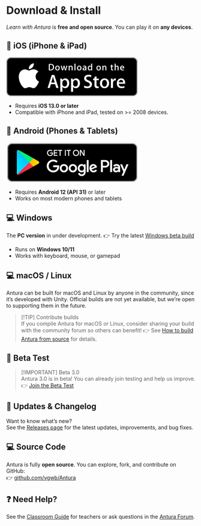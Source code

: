 # Download & Install

_Learn with Antura_ is **free and open source**. You can play it on **any devices**.

## 📱 iOS (iPhone & iPad)

[![Download on App Store](/assets/img/download_appstore.png)](https://apps.apple.com/us/app/antura-and-the-letters/id1210334699)

- Requires **iOS 13.0 or later**  
- Compatible with iPhone and iPad, tested on >= 2008 devices.  

## 📱 Android (Phones & Tablets)

[![Get it on Google Play](/assets/img/download_googleplay.png)](https://play.google.com/store/apps/details?id=org.eduapp4syria.antura)

- Requires **Android 12 (API 31)** or later  
- Works on most modern phones and tablets  

## 💻 Windows

The **PC version** in under development.
👉 Try the latest [Windows beta build](/en/manual/install.md)

- Runs on **Windows 10/11**  
- Works with keyboard, mouse, or gamepad  

## 💻 macOS / Linux

Antura can be built for macOS and Linux by anyone in the community, since it’s developed with Unity. Official builds are not yet available, but we’re open to supporting them in the future.  

> [!TIP] Contribute builds  
> If you compile Antura for macOS or Linux, consider sharing your build with the community forum so others can benefit!
> 👉 See [How to build Antura from source](./dev/how-to/Build.md) for details.

## 🚀 Beta Test

> [!IMPORTANT] Beta 3.0  
> Antura 3.0 is in beta! You can already join testing and help us improve.  
> 👉 [Join the Beta Test](./manual/install.md)

## 📖 Updates & Changelog

Want to know what’s new?  
See the [Releases page](./about/releases.md) for the latest updates, improvements, and bug fixes.  

## 💻 Source Code

Antura is fully **open source**. You can explore, fork, and contribute on GitHub:  
👉 [github.com/vgwb/Antura](https://github.com/vgwb/Antura)  

## ❓ Need Help?

See the [Classroom Guide](./manual/classroom_guide.md) for teachers or ask questions in the [Antura Forum](https://antura.discourse.group).
